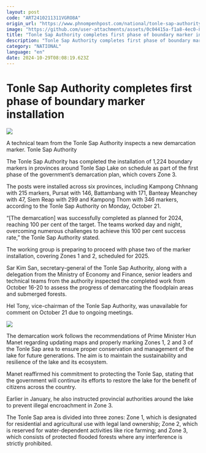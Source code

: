 ```yaml
---
layout: post
code: "ART2410211311VGRO8A"
origin_url: "https://www.phnompenhpost.com/national/tonle-sap-authority-completes-first-phase-of-boundary-marker-installation"
image: "https://github.com/user-attachments/assets/0c04415a-f1a8-4ec0-8e7a-86cbf05da420"
title: "Tonle Sap Authority completes first phase of boundary marker installation"
description: "​​Tonle Sap Authority completes first phase of boundary marker installation​"
category: "NATIONAL"
language: "en"
date: 2024-10-29T08:08:19.623Z
---
```


# Tonle Sap Authority completes first phase of boundary marker installation

![](https://github.com/user-attachments/assets/81f93ef6-fea2-46a7-a232-b8d2c543855c)

A technical team from the Tonle Sap Authority inspects a new demarcation marker. Tonle Sap Authority

The Tonle Sap Authority has completed the installation of 1,224 boundary markers in provinces around Tonle Sap Lake on schedule as part of the first phase of the government’s demarcation plan, which covers Zone 3.

The posts were installed across six provinces, including Kampong Chhnang with 215 markers, Pursat with 146, Battambang with 171, Banteay Meanchey with 47, Siem Reap with 299 and Kampong Thom with 346 markers, according to the Tonle Sap Authority on Monday, October 21.

“\[The demarcation\] was successfully completed as planned for 2024, reaching 100 per cent of the target. The teams worked day and night, overcoming numerous challenges to achieve this 100 per cent success rate,” the Tonle Sap Authority stated.

The working group is preparing to proceed with phase two of the marker installation, covering Zones 1 and 2, scheduled for 2025.

Sar Kim San, secretary-general of the Tonle Sap Authority, along with a delegation from the Ministry of Economy and Finance, senior leaders and technical teams from the authority inspected the completed work from October 16-20 to assess the progress of demarcating the floodplain areas and submerged forests.

Hel Tony, vice-chairman of the Tonle Sap Authority, was unavailable for comment on October 21 due to ongoing meetings.

![](https://pppenglish.sgp1.cdn.digitaloceanspaces.com/image/main/202410/21_10_2024_21_10_2024_464088781_990093906256834_4523765298286454272_n.jpg)

The demarcation work follows the recommendations of Prime Minister Hun Manet regarding updating maps and properly marking Zones 1, 2 and 3 of the Tonle Sap area to ensure proper conservation and management of the lake for future generations. The aim is to maintain the sustainability and resilience of the lake and its ecosystem.

Manet reaffirmed his commitment to protecting the Tonle Sap, stating that the government will continue its efforts to restore the lake for the benefit of citizens across the country.

Earlier in January, he also instructed provincial authorities around the lake to prevent illegal encroachment in Zone 3.

The Tonle Sap area is divided into three zones: Zone 1, which is designated for residential and agricultural use with legal land ownership; Zone 2, which is reserved for water-dependent activities like rice farming; and Zone 3, which consists of protected flooded forests where any interference is strictly prohibited.